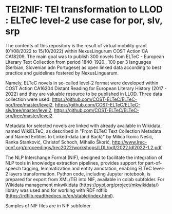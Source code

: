 # TEI2NIF: TEI transformation to LLOD : ELTeC level-2 use case for por, slv, srp 
The contents of this repository is the result of virtual mobility grant (01/08/2022 to 15/10/2022) within NexusLingurum COST Action CA CA18209. The main goal  was to publish 300 novels from ELTeC - European Literary Text Collection from period 1840-1920., 100 per 3 languages (Serbian, Slovenian adn Portugese) as open linked data according to best practice and guidelines fostered by NexusLinguarum. 

Namely, ELTeC novels in so-called level-2 format were developed within COST Action CA16204 Distant Reading for European Literary History (2017 - 2022) and they are valuable resource to be published in LLOD. 
Three data collection were used:	https://github.com/COST-ELTeC/ELTeC-por/tree/master/level2, https://github.com/COST-ELTeC/ELTeC-slv/tree/master/level2, https://github.com/COST-ELTeC/ELTeC-srp/tree/master/level2.

Metadata for selected novels are linked with already available in Wikidata, named WikiELTeC, as described in "From ELTeC Text Collection Metadata and Named Entities to Linked-data (and Back)" by Milica Ikonic Nešić, Ranka Stanković, Christof Schoch, Mihailo Škorić, http://www.lrec-conf.org/proceedings/lrec2022/workshops/LDL/pdf/2022.ldl2022-1.2.pdf

The NLP Interchange Format (NIF), designed to facilitate the integration of NLP tools in knowledge extraction pipelines, provides support for part-of-speech tagging, lemmatization and entity annotation, enabling ELTeC level-2 layers transformation. 
Python code, including Jupyter notebook, is prepared for export from XML/TEI into NIF, available in colab subfolder. For Wikidata management mkwikidata (https://pypi.org/project/mkwikidata/) library was used and for working with RDF  rdflib (https://rdflib.readthedocs.io/en/stable/index.html).

Samples of NIF files are in NIF subfolder.
